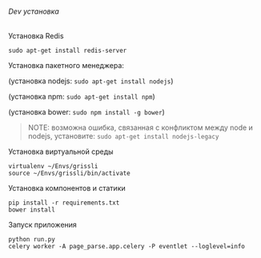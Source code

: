 ###### Dev установка
Установка Redis

`sudo apt-get install redis-server`

Установка пакетного менеджера:

(установка nodejs: `sudo apt-get install nodejs`)

(установка npm: `sudo apt-get install npm`)

(установка bower: `sudo npm install -g bower`)
> NOTE: возможна ошибка, связанная с конфликтом между node и nodejs, установите: `sudo apt-get install nodejs-legacy`

Установка виртуальной среды
```
virtualenv ~/Envs/grissli
source ~/Envs/grissli/bin/activate
```

Установка компонентов и статики
```
pip install -r requirements.txt
bower install
```

Запуск приложения
```
python run.py
celery worker -A page_parse.app.celery -P eventlet --loglevel=info
```
